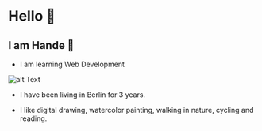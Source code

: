 # Hello 🤗

## I am Hande 👾

- I am learning Web Development

![alt Text](https://media3.giphy.com/media/v1.Y2lkPTc5MGI3NjExY3E2dWF1ODgwNXQ2Zmh1ajFqOGF5NXE0d21tbDhvc3pzaHJudndoNCZlcD12MV9pbnRlcm5hbF9naWZfYnlfaWQmY3Q9Zw/WRQBXSCnEFJIuxktnw/giphy.gif)

- I have been living in Berlin for 3 years.

- I like digital drawing, watercolor painting, walking in nature, cycling and reading.
